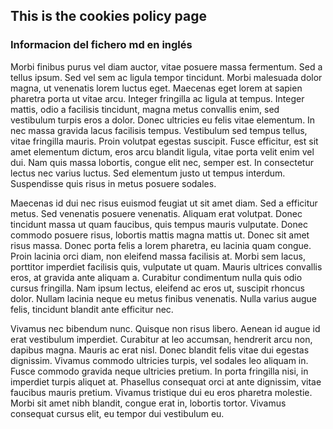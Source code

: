 ## This is the cookies policy page
### Informacion del fichero md en inglés
Morbi finibus purus vel diam auctor, vitae posuere massa fermentum. Sed a tellus ipsum. Sed vel sem ac ligula tempor tincidunt. Morbi malesuada dolor magna, ut venenatis lorem luctus eget. Maecenas eget lorem at sapien pharetra porta ut vitae arcu. Integer fringilla ac ligula at tempus. Integer mattis, odio a facilisis tincidunt, magna metus convallis enim, sed vestibulum turpis eros a dolor. Donec ultricies eu felis vitae elementum. In nec massa gravida lacus facilisis tempus. Vestibulum sed tempus tellus, vitae fringilla mauris. Proin volutpat egestas suscipit. Fusce efficitur, est sit amet elementum dictum, eros arcu blandit ligula, vitae porta velit enim vel dui. Nam quis massa lobortis, congue elit nec, semper est. In consectetur lectus nec varius luctus. Sed elementum justo ut tempus interdum. Suspendisse quis risus in metus posuere sodales.

Maecenas id dui nec risus euismod feugiat ut sit amet diam. Sed a efficitur metus. Sed venenatis posuere venenatis. Aliquam erat volutpat. Donec tincidunt massa ut quam faucibus, quis tempus mauris vulputate. Donec commodo posuere risus, lobortis mattis magna mattis ut. Donec sit amet risus massa. Donec porta felis a lorem pharetra, eu lacinia quam congue. Proin lacinia orci diam, non eleifend massa facilisis at. Morbi sem lacus, porttitor imperdiet facilisis quis, vulputate ut quam. Mauris ultrices convallis eros, at gravida ante aliquam a. Curabitur condimentum nulla quis odio cursus fringilla. Nam ipsum lectus, eleifend ac eros ut, suscipit rhoncus dolor. Nullam lacinia neque eu metus finibus venenatis. Nulla varius augue felis, tincidunt blandit ante efficitur nec.

Vivamus nec bibendum nunc. Quisque non risus libero. Aenean id augue id erat vestibulum imperdiet. Curabitur at leo accumsan, hendrerit arcu non, dapibus magna. Mauris ac erat nisl. Donec blandit felis vitae dui egestas dignissim. Vivamus commodo ultricies turpis, vel sodales leo aliquam in. Fusce commodo gravida neque ultricies pretium. In porta fringilla nisi, in imperdiet turpis aliquet at. Phasellus consequat orci at ante dignissim, vitae faucibus mauris pretium. Vivamus tristique dui eu eros pharetra molestie. Morbi sit amet nibh blandit, congue erat in, lobortis tortor. Vivamus consequat cursus elit, eu tempor dui vestibulum eu.